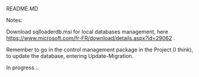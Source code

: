 README.MD

Notes:

Download sqlloaderdb.msi for local databases management, here https://www.microsoft.com/fr-FR/download/details.aspx?id=29062 .

Remember to go in the control management package in the Project (I think), to update the database, entering Update-Migration.


In progress...
